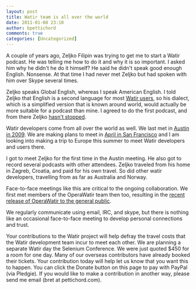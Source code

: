 ```yaml
---
layout: post
title: Watir team is all over the world
date: 2011-01-08 23:10
author: bpettichord
comments: true
categories: [Uncategorized]
---
```


A couple of years ago, Zeljko Filipin was trying to get me to start a Watir podcast. He was telling me how to do it and why it is so important. I asked him why he didn't he do it himself? He said he didn't speak good enough English. Nonsense. At that time I had never met Zeljko but had spoken with him over Skype several times.
<!--more-->

Zeljko speaks Global English, whereas I speak American English. I told Zeljko that English is a second language for most <a title="Watir Users" href="http://wiki.openqa.org/display/WTR/Watir+Users">Watir users</a>, so his dialect, which is a simplified version that is known around world, would actually be more suitable for a podcast than mine. I agreed to do the first podcast, and from there Zeljko <a title="Watir Podcast" href="http://watirpodcast.zeljkofilipin.com/">hasn't stopped</a>.

Watir developers come from all over the world as well. We last met in <a title="Austin Workshop on Test Automation 2009" href="http://awta.wikispaces.com/AWTA+2009">Austin in 2009</a>. We are making plans to meet in <a title="Selenium Conference" href="http://www.seleniumconf.com/">April in San Francisco</a> and I am looking into making a trip to Europe this summer to meet Watir developers and users there.

I got to meet Zeljko for the first time in the Austin meeting. He also got to record several podcasts with other attendees. Zeljko traveled from his home in Zagreb, Croatia, and paid for his own travel. So did other watir developers, travelling from as far as Australia and Norway.

Face-to-face meetings like this are critical to the ongoing collaboration. We first met members of the OperaWatir team then too, resulting in the <a href="http://my.opera.com/core/blog/operawatir-pre-release">recent release of OperaWatir to the general public</a>.

We regularly communicate using email, IRC, and skype, but there is nothing like an occasional face-to-face meeting to develop personal connections and trust.

Your contributions to the Watir project will help defray the travel costs that the Watir development team incur to meet each other. We are planning a separate Watir day the Selenium Conference. We were just quoted $450 for a room for one day. Many of our overseas contributors have already booked their tickets. Your contribution today will help let us know that you want this to happen. You can click the Donate button on this page to pay with PayPal (via Pledgie). If you would like to make a contribution in another way, please send me email (bret at pettichord.com).
